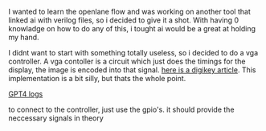 I wanted to learn the openlane flow and was working on another tool that linked ai with verilog files, so i decided to give it a shot. With having 0 knowladge on how to do any of this, i tought ai would be a great at holding my hand. 

I didnt want to start with something totally useless, so i decided to do a vga controller. A vga contoller is a circuit which just does the timings for the display, the image is encoded into that signal. 
[here is a digikey article](https://forum.digikey.com/t/vga-controller-vhdl/12794). This implementation is a bit silly, but thats the whole point.

 

[GPT4 logs](https://chat.openai.com/share/8d51e813-800a-418d-8181-f506546945fc)


to connect to the controller, just use the gpio's. it should provide the neccessary signals in theory
